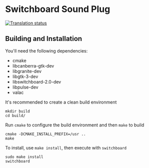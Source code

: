 # Switchboard Sound Plug
[![Translation status](https://l10n.elementary.io/widgets/switchboard/switchboard-plug-sound/svg-badge.svg)](https://l10n.elementary.io/projects/switchboard/switchboard-plug-sound/?utm_source=widget)

## Building and Installation

You'll need the following dependencies:

* cmake
* libcanberra-gtk-dev
* libgranite-dev
* libgtk-3-dev
* libswitchboard-2.0-dev
* libpulse-dev
* valac

It's recommended to create a clean build environment

    mkdir build
    cd build/
    
Run `cmake` to configure the build environment and then `make` to build

    cmake -DCMAKE_INSTALL_PREFIX=/usr ..
    make
    
To install, use `make install`, then execute with `switchboard`

    sudo make install
    switchboard

